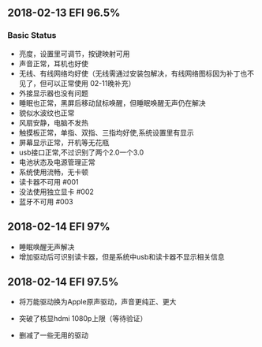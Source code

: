 ## 2018-02-13 EFI 96.5%
### Basic Status
- 亮度，设置里可调节，按键映射可用
- 声音正常，耳机也好使
- 无线、有线网络均好使（无线需通过安装包解决，有线网络图标因为补丁也不见了，但可以正常使用 02-11晚补充）
- 外接显示器也没有问题
- 睡眠也正常，黑屏后移动鼠标唤醒，但睡眠唤醒无声仍在解决
- 貌似水波纹也正常
- 风扇安静，电脑不发热
- 触摸板正常，单指、双指、三指均好使,系统设置里有显示
- 屏幕显示正常，开机等无花瓶
- usb接口正常,不过识别了两个2.0一个3.0
- 电池状态及电源管理正常
- 系统使用流畅，无卡顿
- 读卡器不可用 #001
- 没法使用独立显卡 #002
- 蓝牙不可用 #003

## 2018-02-14 EFI 97%

+ 睡眠唤醒无声解决
+ 增加驱动后可识别读卡器，但是系统中usb和读卡器不显示相关信息

## 2018-02-14 EFI 97.5%

+ 将万能驱动换为Apple原声驱动，声音更纯正、更大
- 突破了核显hdmi 1080p上限（等待验证）
+ 删减了一些无用的驱动
